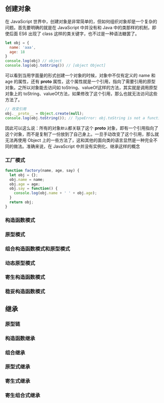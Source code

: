 

## 创建对象
在 JavaScript 世界中，创建对象是非常简单的，但如何组织对象却是一个复杂的问题。首先要明确的就是在 JavaScript 中并没有和 Java 中的类那样的机制，即使后面 ES6 出现了 class 这样的类关键字，也不过是一种语法糖罢了。

```javascript
let obj = {
  name: 'aaa',
  age: 18
}
console.log(obj) // object
console.log(obj.toString()) // [object Object]
```

可以看到当用字面量的形式创建一个对象的时候，对象中不仅有定义的 name 和 age 的属性，还有 __proto__ 属性，这个属性就是一个引用，指向了需要引用的原型对象。之所以对象能去访问如 toString、valueOf这样的方法，其实就是调用原型对象上的 toString、valueOf方法，如果修改了这个引用，那么也就无法访问这些方法了。

```javascript
// 改变引用
obj.__proto__ = Object.create(null);
console.log(obj.toString()); // TypeError: obj.toString is not a function
```

因此可以这么说：所有的对象`默认`都关联了这个 __proto__ 对象，即有一个引用指向了这个对象，而不是复制了一份放到了自己身上。一旦手动改变了这个引用，那么就无法再使用 Object 上的一些方法了，这和其他的面向类的语言显然是一种完全不同的做法。准确来说，在 JavaScript 中并没有实例化、继承这样的概念


### 工厂模式

```javascript
function factory(name, age, say) {
  let obj = {};
  obj.name = name;
  obj.age = age;
  obj.say = function() {
    console.log(obj.name + ' ' + obj.age);
  }
  return obj;
}
```

### 构造函数模式
### 原型模式
### 组合构造函数模式和原型模式
### 动态原型模式
### 寄生构造函数模式
### 稳妥构造函数模式

## 继承
### 原型链
### 构造函数继承
### 组合继承
### 原型式继承
### 寄生式继承
### 寄生组合式继承 
